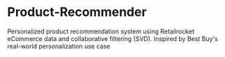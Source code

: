 # Product-Recommender
Personalized product recommendation system using Retailrocket eCommerce data and collaborative filtering (SVD). Inspired by Best Buy's real-world personalization use case
